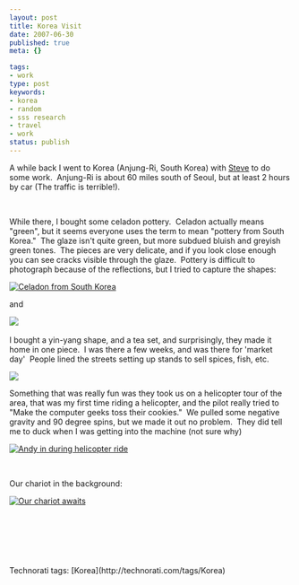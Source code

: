 ```yaml
---
layout: post
title: Korea Visit
date: 2007-06-30
published: true
meta: {}

tags:
- work
type: post
keywords:
- korea
- random
- sss research
- travel
- work
status: publish
---
```



A while back I went to Korea (Anjung-Ri, South Korea) with [Steve](http://www.sss-research.com/about-us.aspx) to do some work.  Anjung-Ri is about 60 miles south of Seoul, but at least 2 hours by car (The traffic is terrible!).



 



While there, I bought some celadon pottery.  Celadon actually means "green", but it seems everyone uses the term to mean "pottery from South Korea."  The glaze isn't quite green, but more subdued bluish and greyish green tones.  The pieces are very delicate, and if you look close enough you can see cracks visible through the glaze.  Pottery is difficult to photograph because of the reflections, but I tried to capture the shapes:



[![Celadon from South Korea](http://media.eick.us/2011/05/512149952_9023db8cfd_m.jpg)](http://www.flickr.com/photos/19429588@N00/512149952/ "Celadon from South Korea")



and



[![](http://media.eick.us/2011/05/512181613_aabf3565cb_m.jpg)](http://www.flickr.com/photo_zoom.gne?id=512181613&size=l&context=photostream) 



I bought a yin-yang shape, and a tea set, and surprisingly, they made it home in one piece.  I was there a few weeks, and was there for 'market day'  People lined the streets setting up stands to sell spices, fish, etc.



[![](http://media.eick.us/2011/05/512156955_ac0ca56f82_m.jpg)](http://www.flickr.com/photo_zoom.gne?id=512156955&size=l)



Something that was really fun was they took us on a helicopter tour of the area, that was my first time riding a helicopter, and the pilot really tried to "Make the computer geeks toss their cookies."  We pulled some negative gravity and 90 degree spins, but we made it out no problem.  They did tell me to duck when I was getting into the machine (not sure why)



[![Andy in during helicopter ride](http://media.eick.us/2011/05/512163879_29730720b7_m.jpg)](http://www.flickr.com/photos/19429588@N00/512163879/ "Andy in during helicopter ride")



 



Our chariot in the background:



[![Our chariot awaits](http://media.eick.us/2011/05/512125616_8422b12162_m.jpg)](http://www.flickr.com/photos/19429588@N00/512125616/ "Our chariot awaits")



 



 



 

<div class="wlWriterSmartContent" style="margin: 0px;padding: 0px">Technorati tags: [Korea](http://technorati.com/tags/Korea)</div>

